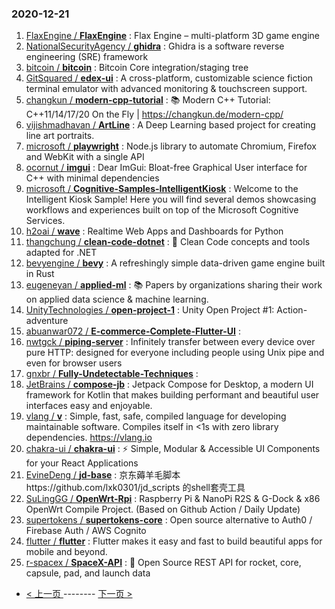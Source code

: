 ### 2020-12-21 
1. [
        FlaxEngine /
**FlaxEngine**](https://github.com/FlaxEngine/FlaxEngine) : Flax Engine – multi-platform 3D game engine
1. [
        NationalSecurityAgency /
**ghidra**](https://github.com/NationalSecurityAgency/ghidra) : Ghidra is a software reverse engineering (SRE) framework
1. [
        bitcoin /
**bitcoin**](https://github.com/bitcoin/bitcoin) : Bitcoin Core integration/staging tree
1. [
        GitSquared /
**edex-ui**](https://github.com/GitSquared/edex-ui) : A cross-platform, customizable science fiction terminal emulator with advanced monitoring & touchscreen support.
1. [
        changkun /
**modern-cpp-tutorial**](https://github.com/changkun/modern-cpp-tutorial) : 📚 Modern C++ Tutorial: C++11/14/17/20 On the Fly | https://changkun.de/modern-cpp/
1. [
        vijishmadhavan /
**ArtLine**](https://github.com/vijishmadhavan/ArtLine) : A Deep Learning based project for creating line art portraits.
1. [
        microsoft /
**playwright**](https://github.com/microsoft/playwright) : Node.js library to automate Chromium, Firefox and WebKit with a single API
1. [
        ocornut /
**imgui**](https://github.com/ocornut/imgui) : Dear ImGui: Bloat-free Graphical User interface for C++ with minimal dependencies
1. [
        microsoft /
**Cognitive-Samples-IntelligentKiosk**](https://github.com/microsoft/Cognitive-Samples-IntelligentKiosk) : Welcome to the Intelligent Kiosk Sample! Here you will find several demos showcasing workflows and experiences built on top of the Microsoft Cognitive Services.
1. [
        h2oai /
**wave**](https://github.com/h2oai/wave) : Realtime Web Apps and Dashboards for Python
1. [
        thangchung /
**clean-code-dotnet**](https://github.com/thangchung/clean-code-dotnet) : 🛁 Clean Code concepts and tools adapted for .NET
1. [
        bevyengine /
**bevy**](https://github.com/bevyengine/bevy) : A refreshingly simple data-driven game engine built in Rust
1. [
        eugeneyan /
**applied-ml**](https://github.com/eugeneyan/applied-ml) : 📚 Papers by organizations sharing their work on applied data science & machine learning.
1. [
        UnityTechnologies /
**open-project-1**](https://github.com/UnityTechnologies/open-project-1) : Unity Open Project #1: Action-adventure
1. [
        abuanwar072 /
**E-commerce-Complete-Flutter-UI**](https://github.com/abuanwar072/E-commerce-Complete-Flutter-UI) : 
1. [
        nwtgck /
**piping-server**](https://github.com/nwtgck/piping-server) : Infinitely transfer between every device over pure HTTP: designed for everyone including people using Unix pipe and even for browser users
1. [
        gnxbr /
**Fully-Undetectable-Techniques**](https://github.com/gnxbr/Fully-Undetectable-Techniques) : 
1. [
        JetBrains /
**compose-jb**](https://github.com/JetBrains/compose-jb) : Jetpack Compose for Desktop, a modern UI framework for Kotlin that makes building performant and beautiful user interfaces easy and enjoyable.
1. [
        vlang /
**v**](https://github.com/vlang/v) : Simple, fast, safe, compiled language for developing maintainable software. Compiles itself in <1s with zero library dependencies. https://vlang.io
1. [
        chakra-ui /
**chakra-ui**](https://github.com/chakra-ui/chakra-ui) : ⚡️ Simple, Modular & Accessible UI Components for your React Applications
1. [
        EvineDeng /
**jd-base**](https://github.com/EvineDeng/jd-base) : 京东薅羊毛脚本https://github.com/lxk0301/jd_scripts 的shell套壳工具
1. [
        SuLingGG /
**OpenWrt-Rpi**](https://github.com/SuLingGG/OpenWrt-Rpi) : Raspberry Pi & NanoPi R2S & G-Dock & x86 OpenWrt Compile Project. (Based on Github Action / Daily Update)
1. [
        supertokens /
**supertokens-core**](https://github.com/supertokens/supertokens-core) : Open source alternative to Auth0 / Firebase Auth / AWS Cognito
1. [
        flutter /
**flutter**](https://github.com/flutter/flutter) : Flutter makes it easy and fast to build beautiful apps for mobile and beyond.
1. [
        r-spacex /
**SpaceX-API**](https://github.com/r-spacex/SpaceX-API) : 🚀 Open Source REST API for rocket, core, capsule, pad, and launch data 

- [ < 上一页 ](https://github.com/able8/github-trending-daily-record/blob/master/2020-12-20.md) -------- [ 下一页 > ](https://github.com/able8/github-trending-daily-record/blob/master/2020-12-22.md)